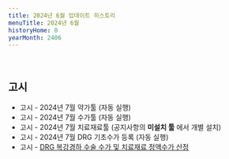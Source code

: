 ```yaml
---
title: 2024년 6월 업데이트 히스토리
menuTitle: 2024년 6월
historyHome: 0
yearMonth: 2406
---
```


<br>

## 고시

- 고시 - 2024년 7월 약가툴 (자동 실행)
- 고시 - 2024년 7월 수가툴 (자동 실행)
- 고시 - 2024년 7월 치료재료툴 (공지사항의 **미설치 툴** 에서 개별 설치)
- 고시 - 2024년 7월 DRG 기초수가 등록 (자동 실행)
- 고시 - [DRG 복강경하 수술 수가 및 치료재료 정액수가 산정](/docs/main13/sub24/page10)
